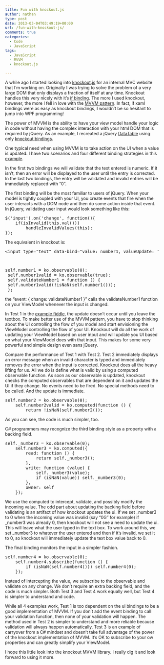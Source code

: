 ```yaml
---
title: Fun with knockout.js
author: nathan
type: post
date: 2013-03-04T03:49:19+00:00
url: /fun-with-knockout-js/
comments: true
categories:
  - Code
  - JavaScript
tags:
  - JavaScript
  - MVVM
  - knockout.js

---
```

A while ago I started looking into <a title="knockout.js" href="http://knockoutjs.com/" target="_blank">knockout.js</a> for an internal MVC website that I&#8217;m working on. Originally I was trying to solve the problem of a very large DOM that only displays a fraction of itself at any time. Knockout handles this very nicely with it&#8217;s <a title="if binding" href="http://knockoutjs.com/documentation/if-binding.html" target="_blank">if binding</a>. The more I used knockout, however, the more I fell in love with the <a title="MVVM" href="http://en.wikipedia.org/wiki/Model_View_ViewModel" target="_blank">MVVM pattern</a>. In fact, if xaml bindings were as easy as knockout bindings, I wouldn&#8217;t be so hesitant to jump into WPF programming!
  
<!--more-->


  
The power of MVVM is the ability to have your view model handle your logic in code without having the complex interaction with your html DOM that is required by jQuery. As an example, I recreated a jQuery <a href="http://www.datatables.net/" target="_blank">DataTable</a> using only <a href="http://jsfiddle.net/vdrzv/4/" target="_blank">knockout bindings</a>.

One typical need when using MVVM is to take action on the UI when a value is updated. I have two scenarios and four different binding strategies in this <a title="jsFiddle" href="http://jsfiddle.net/W2heu/" target="_blank">example</a>.

In the first two bindings we will validate that the text entered is numeric. If it isn&#8217;t, then an error will be displayed to the user until the entry is corrected. In the last two bindings, the entry will be validated and invalid entries will be immediately replaced with &#8220;0&#8221;.

The first binding will be the most familiar to users of jQuery. When your model is tightly coupled with your UI, you create events that fire when the user interacts with a DOM node and then do some action inside that event. In jQuery, validating user input would look something like this:

<pre class="brush: jscript; title: ; notranslate" title="">$('input').on('change', function(){
    if(isInvalid(this.val()))
        handleInvalidValues(this);
});
</pre>

The equivalent in knockout is:

<pre class="brush: xml; title: ; notranslate" title="">&lt;input type="text" data-bind="value: number1, valueUpdate: 'afterkeydown', event: { change: validateNumber1 }, css: { error : !number1valid() }" /&gt;
</pre>

&nbsp;

<pre class="brush: jscript; title: ; notranslate" title="">self.number1 = ko.observable(0);
 self.number1valid = ko.observable(true);
 self.validateNumber1 = function () {
 self.number1valid(!isNaN(self.number1()));
 };
</pre>

the &#8220;event: { change: validateNumber1 }&#8221; calls the validateNumber1 function on your ViewModel whenever the input is changed.
  
In Test 1 in the <a title="jsFiddle" href="http://jsfiddle.net/W2heu/" target="_blank">example fiddle</a>, the update doesn&#8217;t occur until you leave the textbox. To make better use of the MVVM pattern, you have to stop thinking about the UI controlling the flow of you model and start envisioning the ViewModel controlling the flow of your UI. Knockout will do all the work of updating your ViewModel based on user input and will update you UI based on what your ViewModel does with that input. This makes for some very powerful and simple design even sans jQuery.
  
Compare the performance of Test 1 with Test 2. Test 2 immediately displays an error message when an invalid character is typed and immediately removes the error when the input is corrected. Knockout does all the heavy lifting for us. All we do is define what is valid by using a computed observable function. As soon as our observable is updated, knockout checks the computed observables that are dependent on it and updates the UI if they change. No events need to be fired. No special methods need to be called. And the update is immediate.

<pre class="brush: jscript; title: ; notranslate" title="">self.number2 = ko.observable(0);
    self.number2valid = ko.computed(function () {
        return !isNaN(self.number2());
</pre>

As you can see, the code is much simpler, too.

C# programmers may recognize the third binding style as a property with a backing field.

<pre class="brush: jscript; title: ; notranslate" title="">self._number3 = ko.observable(0);
    self.number3 = ko.computed({
        read: function () {
            return self._number3();
        },
        write: function (value) {
            self._number3(value);
            if (isNaN(value)) self._number3(0);
        },
        owner: self
    });
</pre>

We use the computed to intercept, validate, and possibly modify the incoming value. The odd part about updating the backing field before validating is an artifact of how knockout updates the ui. If we set \_number3 to 0 when the incoming value was invalid (say &#8220;0G&#8221; for example) if \_number3 was already 0, then knockout will not see a need to update the ui. This will leave what the user typed in the text box. To work around this, we set _number3 to whatever the user entered and then if it&#8217;s invalid, we set it to 0, so knockout will immediately update the text box value back to 0.

The final binding monitors the input in a simpler fashion.

<pre class="brush: jscript; title: ; notranslate" title="">self.number4 = ko.observable(0);
    self.number4.subscribe(function () {
        if (isNaN(self.number4())) self.number4(0);
    });
</pre>

Instead of intercepting the value, we subscribe to the observable and validate on any change. We don&#8217;t require an extra backing field, and the code is much simpler. Both Test 3 and Test 4 work equally well, but Test 4 is simpler to understand and code. 

While all 4 examples work, Test 1 is too dependent on the ui bindings to be a good implementation of MVVM. If you don&#8217;t add the event binding to call your validation function, then none of your validation will happen. The method used in Test 2 is simpler to understand and more reliable because validation will always happen automatically. Test 3 is an example of carryover from a C# mindset and doesn&#8217;t take full advantage of the power of the knockout implementation of MVVM. It&#8217;s OK to subscribe to your ow properties and can greatly simplify your ViewModel.

I hope this little look into the knockout MVVM library. I really dig it and look forward to using it more.
